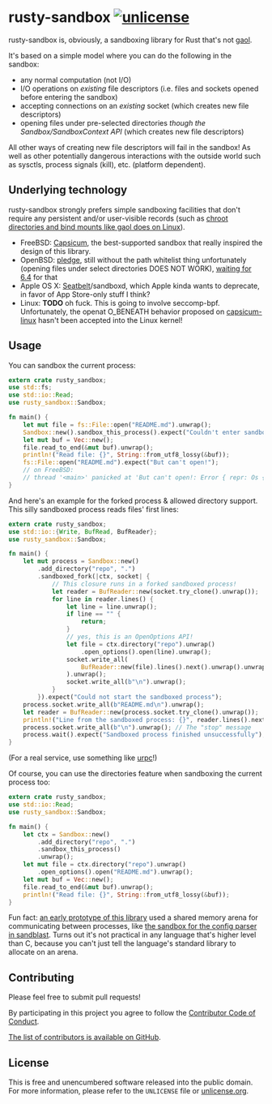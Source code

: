 # rusty-sandbox [![unlicense](https://img.shields.io/badge/un-license-green.svg?style=flat)](http://unlicense.org)

rusty-sandbox is, obviously, a sandboxing library for Rust that's not [gaol].

It's based on a simple model where you can do the following in the sandbox:

- any normal computation (not I/O)
- I/O operations on *existing* file descriptors (i.e. files and sockets opened before entering the sandbox)
- accepting connections on an *existing* socket (which creates new file descriptors)
- opening files under pre-selected directories *though the Sandbox/SandboxContext API* (which creates new file descriptors)

All other ways of creating new file descriptors will fail in the sandbox!
As well as other potentially dangerous interactions with the outside world such as sysctls, process signals (kill), etc. (platform dependent).

## Underlying technology

rusty-sandbox strongly prefers simple sandboxing facilities that don't require any persistent and/or user-visible records (such as [chroot directories and bind mounts like gaol does on Linux](https://github.com/servo/gaol/blob/9d3753d6f6fb4b4d0f3cb5a29287db44659984fd/platform/linux/namespace.rs)).

- FreeBSD: [Capsicum], the best-supported sandbox that really inspired the design of this library.
- OpenBSD: [pledge], still without the path whitelist thing unfortunately (opening files under select directories DOES NOT WORK), [waiting for 6.4](https://www.openbsd.org/papers/BeckPledgeUnveilBSDCan2018.pdf) for that
- Apple OS X: [Seatbelt]/sandboxd, which Apple kinda wants to deprecate, in favor of App Store-only stuff I think?
- Linux: **TODO** oh fuck. This is going to involve seccomp-bpf. Unfortunately, the openat O_BENEATH behavior proposed on [capsicum-linux](http://capsicum-linux.org) hasn't been accepted into the Linux kernel!

## Usage

You can sandbox the current process:

```rust
extern crate rusty_sandbox;
use std::fs;
use std::io::Read;
use rusty_sandbox::Sandbox;

fn main() {
    let mut file = fs::File::open("README.md").unwrap();
    Sandbox::new().sandbox_this_process().expect("Couldn't enter sandbox");
    let mut buf = Vec::new();
    file.read_to_end(&mut buf).unwrap();
    println!("Read file: {}", String::from_utf8_lossy(&buf));
    fs::File::open("README.md").expect("But can't open!");
    // on FreeBSD:
    // thread '<main>' panicked at 'But can't open!: Error { repr: Os { code: 94, message: "Not permitted in capability mode" } }', src/libcore/result.rs:760
}
```

And here's an example for the forked process & allowed directory support.
This silly sandboxed process reads files' first lines:

```rust
extern crate rusty_sandbox;
use std::io::{Write, BufRead, BufReader};
use rusty_sandbox::Sandbox;

fn main() {
    let mut process = Sandbox::new()
        .add_directory("repo", ".")
        .sandboxed_fork(|ctx, socket| {
            // This closure runs in a forked sandboxed process!
            let reader = BufReader::new(socket.try_clone().unwrap());
            for line in reader.lines() {
                let line = line.unwrap();
                if line == "" {
                    return;
                }
                // yes, this is an OpenOptions API!
                let file = ctx.directory("repo").unwrap()
                    .open_options().open(line).unwrap();
                socket.write_all(
                    BufReader::new(file).lines().next().unwrap().unwrap().as_bytes()
                ).unwrap();
                socket.write_all(b"\n").unwrap();
            }
        }).expect("Could not start the sandboxed process");
    process.socket.write_all(b"README.md\n").unwrap();
    let reader = BufReader::new(process.socket.try_clone().unwrap());
    println!("Line from the sandboxed process: {}", reader.lines().next().unwrap().unwrap());
    process.socket.write_all(b"\n").unwrap(); // The "stop" message
    process.wait().expect("Sandboxed process finished unsuccessfully");
}
```

(For a real service, use something like [urpc](https://github.com/kmcallister/urpc)!)

Of course, you can use the directories feature when sandboxing the current process too:

```rust
extern crate rusty_sandbox;
use std::io::Read;
use rusty_sandbox::Sandbox;

fn main() {
    let ctx = Sandbox::new()
        .add_directory("repo", ".")
        .sandbox_this_process()
        .unwrap();
    let mut file = ctx.directory("repo").unwrap()
        .open_options().open("README.md").unwrap();
    let mut buf = Vec::new();
    file.read_to_end(&mut buf).unwrap();
    println!("Read file: {}", String::from_utf8_lossy(&buf));
}
```

Fun fact: [an early prototype of this library](https://gist.github.com/myfreeweb/9c13c245e9f4051236dd) used a shared memory arena for communicating between processes, like [the sandbox for the config parser in sandblast](https://github.com/myfreeweb/sandblast/blob/7dba442af2778ed7ee6a7b303ee709f015ea45fc/config.c#L181). Turns out it's not practical in any language that's higher level than C, because you can't just tell the language's standard library to allocate on an arena.

[gaol]: https://github.com/servo/gaol
[Capsicum]: https://www.cl.cam.ac.uk/research/security/capsicum/
[pledge]: http://www.openbsd.org/papers/hackfest2015-pledge/mgp00001.html
[Seatbelt]: https://www.chromium.org/developers/design-documents/sandbox/osx-sandboxing-design

## Contributing

Please feel free to submit pull requests!

By participating in this project you agree to follow the [Contributor Code of Conduct](http://contributor-covenant.org/version/1/4/).

[The list of contributors is available on GitHub](https://github.com/myfreeweb/rusty-sandbox/graphs/contributors).

## License

This is free and unencumbered software released into the public domain.  
For more information, please refer to the `UNLICENSE` file or [unlicense.org](http://unlicense.org).
